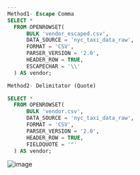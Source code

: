 ````sql
--- 
Method1- Escape Comma
SELECT *
  FROM OPENROWSET(
      BULK 'vendor_escaped.csv',
      DATA_SOURCE = 'nyc_taxi_data_raw',
      FORMAT = 'CSV',
      PARSER_VERSION = '2.0',
      HEADER_ROW = TRUE,
      ESCAPECHAR = '\\'
  ) AS vendor;

Method2- Delimitator (Quote)

SELECT *
  FROM OPENROWSET(
      BULK 'vendor.csv',
      DATA_SOURCE = 'nyc_taxi_data_raw',
      FORMAT = 'CSV',
      PARSER_VERSION = '2.0',
      HEADER_ROW = TRUE,
      FIELDQUOTE = '"'
  ) AS vendor;

````
![image](https://github.com/user-attachments/assets/25685a77-55c6-4037-81a2-a5eec1f51706)

